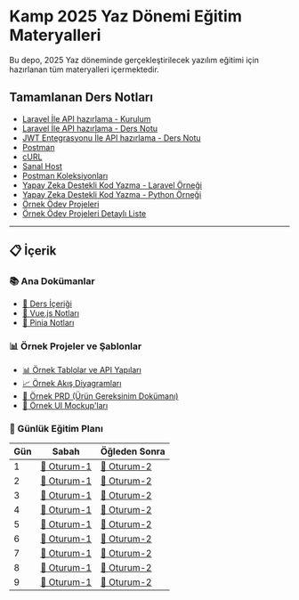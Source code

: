 # Kamp 2025 Yaz Dönemi Eğitim Materyalleri

Bu depo, 2025 Yaz döneminde gerçekleştirilecek yazılım eğitimi için hazırlanan tüm materyalleri içermektedir.

## Tamamlanan Ders Notları

- [Laravel İle API hazırlama - Kurulum](./laravel-API-notlar/KURULUM.md)
- [Laravel İle API hazırlama - Ders Notu](./laravel-API-notlar/DERS-NOTU.md)
- [JWT Entegrasyonu İle API hazırlama - Ders Notu](./laravel-API-notlar/DERS-NOTU-JWT.md)
- [Postman](./laravel-API-notlar/POSTMAN.md)
- [cURL](./laravel-API-notlar/CURL.md)
- [Sanal Host](./laravel-API-notlar/apache-virtual-host.md)
- [Postman Koleksiyonları](./laravel-API-notlar/collection-aciklamalar.md)
- [Yapay Zeka Destekli Kod Yazma - Laravel Örneği](./ai-destekli-kod-ornegi/laravel/ai-basit-api.md)
- [Yapay Zeka Destekli Kod Yazma - Python Örneği](./ai-destekli-kod-ornegi/py/ai-kullanim-ornegi.md)
- [Örnek Ödev Projeleri](./ORNEK-PROJELER/README.md)
- [Örnek Ödev Projeleri Detaylı Liste](./ORNEK-PROJELER/PROJE-OZETI.md)

---

## 📋 İçerik

### 📚 Ana Dokümanlar

- [📝 Ders İçeriği](./ders-icerigi.md)
- [💚 Vue.js Notları](./vuejs/README.md)
- [🍍 Pinia Notları](./pinia/README.md)

### 📊 Örnek Projeler ve Şablonlar

- [📊 Örnek Tablolar ve API Yapıları](ornek-tablolar-api.md)
- [📈 Örnek Akış Diyagramları](ornek-akis-diagramlari.md)
- [📑 Örnek PRD (Ürün Gereksinim Dokümanı)](ornek-prd.md)
- [🎨 Örnek UI Mockup'ları](ornek-ui-mockup.md)

### 📅 Günlük Eğitim Planı

| Gün | Sabah                             | Öğleden Sonra                             |
| --- | --------------------------------- | ----------------------------------------- |
| 1   | [🌅 Oturum-1](plan/gun1-sabah.md) | [🌇 Oturum-2](plan/gun1-ogleden-sonra.md) |
| 2   | [🌅 Oturum-1](plan/gun2-sabah.md) | [🌇 Oturum-2](plan/gun2-ogleden-sonra.md) |
| 3   | [🌅 Oturum-1](plan/gun3-sabah.md) | [🌇 Oturum-2](plan/gun3-ogleden-sonra.md) |
| 4   | [🌅 Oturum-1](plan/gun4-sabah.md) | [🌇 Oturum-2](plan/gun4-ogleden-sonra.md) |
| 5   | [🌅 Oturum-1](plan/gun5-sabah.md) | [🌇 Oturum-2](plan/gun5-ogleden-sonra.md) |
| 6   | [🌅 Oturum-1](plan/gun6-sabah.md) | [🌇 Oturum-2](plan/gun6-ogleden-sonra.md) |
| 7   | [🌅 Oturum-1](plan/gun7-sabah.md) | [🌇 Oturum-2](plan/gun7-ogleden-sonra.md) |
| 8   | [🌅 Oturum-1](plan/gun8-sabah.md) | [🌇 Oturum-2](plan/gun8-ogleden-sonra.md) |
| 9   | [🌅 Oturum-1](plan/gun9-sabah.md) | [🌇 Oturum-2](plan/gun9-ogleden-sonra.md) |

